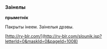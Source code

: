 ### Заінелы
**прыметнік**

Пакрыты інеем. Заінелыя дрэвы.

<a rel="author">[http://rv-blr.com/](http://rv-blr.com/slounik.jsp?letterId=0&maskId=0&pageId=1008)</a>
